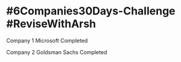 # #6Companies30Days-Challenge  #ReviseWithArsh


Company 1 Microsoft Completed


Company 2 Goldsman Sachs Completed
